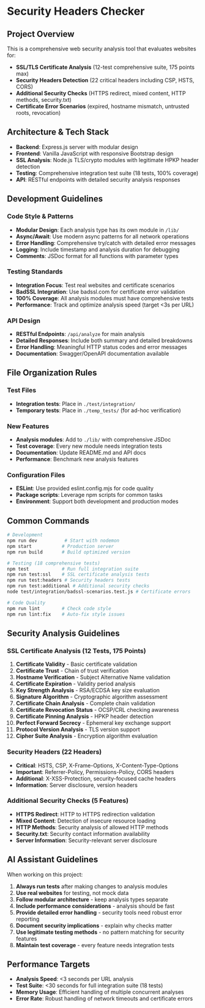 <!-- Use this file to provide workspace-specific custom instructions to Copilot. For more details, visit https://code.visualstudio.com/docs/copilot/copilot-customization#_use-a-githubcopilotinstructionsmd-file -->

# Security Headers Checker

## Project Overview

This is a comprehensive web security analysis tool that evaluates websites for:
- **SSL/TLS Certificate Analysis** (12-test comprehensive suite, 175 points max)
- **Security Headers Detection** (22 critical headers including CSP, HSTS, CORS)
- **Additional Security Checks** (HTTPS redirect, mixed content, HTTP methods, security.txt)
- **Certificate Error Scenarios** (expired, hostname mismatch, untrusted roots, revocation)

## Architecture & Tech Stack

- **Backend**: Express.js server with modular design
- **Frontend**: Vanilla JavaScript with responsive Bootstrap design
- **SSL Analysis**: Node.js TLS/crypto modules with legitimate HPKP header detection
- **Testing**: Comprehensive integration test suite (18 tests, 100% coverage)
- **API**: RESTful endpoints with detailed security analysis responses

## Development Guidelines

### Code Style & Patterns
- **Modular Design**: Each analysis type has its own module in `/lib/`
- **Async/Await**: Use modern async patterns for all network operations
- **Error Handling**: Comprehensive try/catch with detailed error messages
- **Logging**: Include timestamp and analysis duration for debugging
- **Comments**: JSDoc format for all functions with parameter types

### Testing Standards
- **Integration Focus**: Test real websites and certificate scenarios
- **BadSSL Integration**: Use badssl.com for certificate error validation
- **100% Coverage**: All analysis modules must have comprehensive tests
- **Performance**: Track and optimize analysis speed (target <3s per URL)

### API Design
- **RESTful Endpoints**: `/api/analyze` for main analysis
- **Detailed Responses**: Include both summary and detailed breakdowns
- **Error Handling**: Meaningful HTTP status codes and error messages
- **Documentation**: Swagger/OpenAPI documentation available

## File Organization Rules

### Test Files
- **Integration tests**: Place in `./test/integration/`
- **Temporary tests**: Place in `./temp_tests/` (for ad-hoc verification)

### New Features
- **Analysis modules**: Add to `./lib/` with comprehensive JSDoc
- **Test coverage**: Every new module needs integration tests
- **Documentation**: Update README.md and API docs
- **Performance**: Benchmark new analysis features

### Configuration Files
- **ESLint**: Use provided eslint.config.mjs for code quality
- **Package scripts**: Leverage npm scripts for common tasks
- **Environment**: Support both development and production modes

## Common Commands

```bash
# Development
npm run dev          # Start with nodemon
npm start           # Production server
npm run build       # Build optimized version

# Testing (18 comprehensive tests)
npm test            # Run full integration suite
npm run test:ssl    # SSL certificate analysis tests
npm run test:headers # Security headers tests
npm run test:additional # Additional security checks
node test/integration/badssl-scenarios.test.js # Certificate errors

# Code Quality
npm run lint        # Check code style
npm run lint:fix    # Auto-fix style issues
```

## Security Analysis Guidelines

### SSL Certificate Analysis (12 Tests, 175 Points)
1. **Certificate Validity** - Basic certificate validation
2. **Certificate Trust** - Chain of trust verification
3. **Hostname Verification** - Subject Alternative Name validation
4. **Certificate Expiration** - Validity period analysis
5. **Key Strength Analysis** - RSA/ECDSA key size evaluation
6. **Signature Algorithm** - Cryptographic algorithm assessment
7. **Certificate Chain Analysis** - Complete chain validation
8. **Certificate Revocation Status** - OCSP/CRL checking awareness
9. **Certificate Pinning Analysis** - HPKP header detection
10. **Perfect Forward Secrecy** - Ephemeral key exchange support
11. **Protocol Version Analysis** - TLS version support
12. **Cipher Suite Analysis** - Encryption algorithm evaluation

### Security Headers (22 Headers)
- **Critical**: HSTS, CSP, X-Frame-Options, X-Content-Type-Options
- **Important**: Referrer-Policy, Permissions-Policy, CORS headers
- **Additional**: X-XSS-Protection, security-focused cache headers
- **Information**: Server disclosure, version headers

### Additional Security Checks (5 Features)
- **HTTPS Redirect**: HTTP to HTTPS redirection validation
- **Mixed Content**: Detection of insecure resource loading
- **HTTP Methods**: Security analysis of allowed HTTP methods
- **Security.txt**: Security contact information availability
- **Server Information**: Security-relevant server disclosure

## AI Assistant Guidelines

When working on this project:

1. **Always run tests** after making changes to analysis modules
2. **Use real websites** for testing, not mock data
3. **Follow modular architecture** - keep analysis types separate
4. **Include performance considerations** - analysis should be fast
5. **Provide detailed error handling** - security tools need robust error reporting
6. **Document security implications** - explain why checks matter
7. **Use legitimate testing methods** - no pattern matching for security features
8. **Maintain test coverage** - every feature needs integration tests

## Performance Targets

- **Analysis Speed**: <3 seconds per URL analysis
- **Test Suite**: <30 seconds for full integration suite (18 tests)
- **Memory Usage**: Efficient handling of multiple concurrent analyses
- **Error Rate**: Robust handling of network timeouts and certificate errors